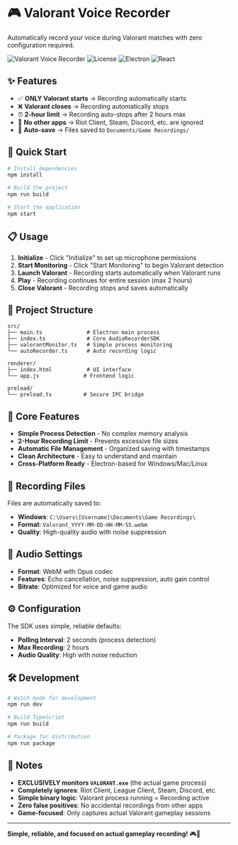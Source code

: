 # 🎮 Valorant Voice Recorder

Automatically record your voice during Valorant matches with zero configuration required.

![Valorant Voice Recorder](https://img.shields.io/badge/Platform-Windows-blue)
![License](https://img.shields.io/badge/License-MIT-green)
![Electron](https://img.shields.io/badge/Electron-27.0.0-lightblue)
![React](https://img.shields.io/badge/React-18.2.0-blue)

## ✨ Features

- ✅ **ONLY Valorant starts** → Recording automatically starts
- ❌ **Valorant closes** → Recording automatically stops  
- ⏰ **2-hour limit** → Recording auto-stops after 2 hours max
- 🚫 **No other apps** → Riot Client, Steam, Discord, etc. are ignored
- 📁 **Auto-save** → Files saved to `Documents/Game Recordings/`

## 🚀 Quick Start

```bash
# Install dependencies
npm install

# Build the project
npm run build

# Start the application
npm start
```

## 📋 Usage

1. **Initialize** - Click "Initialize" to set up microphone permissions
2. **Start Monitoring** - Click "Start Monitoring" to begin Valorant detection
3. **Launch Valorant** - Recording starts automatically when Valorant runs
4. **Play** - Recording continues for entire session (max 2 hours)
5. **Close Valorant** - Recording stops and saves automatically

## 📂 Project Structure

```
src/
├── main.ts              # Electron main process
├── index.ts             # Core AudioRecorderSDK
├── valorantMonitor.ts   # Simple process monitoring
└── autoRecorder.ts      # Auto recording logic

renderer/
├── index.html           # UI interface
└── app.js              # Frontend logic

preload/
└── preload.ts          # Secure IPC bridge
```

## 🔧 Core Features

- **Simple Process Detection** - No complex memory analysis
- **2-Hour Recording Limit** - Prevents excessive file sizes
- **Automatic File Management** - Organized saving with timestamps
- **Clean Architecture** - Easy to understand and maintain
- **Cross-Platform Ready** - Electron-based for Windows/Mac/Linux

## 📁 Recording Files

Files are automatically saved to:
- **Windows**: `C:\Users\[Username]\Documents\Game Recordings\`
- **Format**: `Valorant_YYYY-MM-DD-HH-MM-SS.webm`
- **Quality**: High-quality audio with noise suppression

## 🎤 Audio Settings

- **Format**: WebM with Opus codec
- **Features**: Echo cancellation, noise suppression, auto gain control
- **Bitrate**: Optimized for voice and game audio

## ⚙️ Configuration

The SDK uses simple, reliable defaults:
- **Polling Interval**: 2 seconds (process detection)
- **Max Recording**: 2 hours
- **Audio Quality**: High with noise reduction

## 🛠️ Development

```bash
# Watch mode for development
npm run dev

# Build TypeScript
npm run build

# Package for distribution
npm run package
```

## 📝 Notes

- **EXCLUSIVELY monitors `VALORANT.exe`** (the actual game process)
- **Completely ignores**: Riot Client, League Client, Steam, Discord, etc.
- **Simple binary logic**: Valorant process running = Recording active
- **Zero false positives**: No accidental recordings from other apps
- **Game-focused**: Only captures actual Valorant gameplay sessions

---

**Simple, reliable, and focused on actual gameplay recording!** 🎮🎤